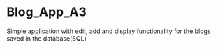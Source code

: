 # Blog_App_A3

Simple application with edit, add and display functionality for the blogs saved in the database(SQL)
